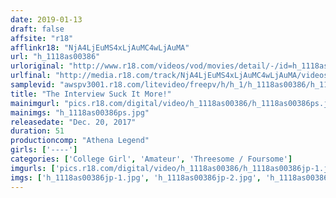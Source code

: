 ```yaml
---
date: 2019-01-13
draft: false
affsite: "r18"
afflinkr18: "NjA4LjEuMS4xLjAuMC4wLjAuMA"
url: "h_1118as00386"
urloriginal: "http://www.r18.com/videos/vod/movies/detail/-/id=h_1118as00386"
urlfinal: "http://media.r18.com/track/NjA4LjEuMS4xLjAuMC4wLjAuMA/videos/vod/movies/detail/-/id=h_1118as00386"
samplevid: "awspv3001.r18.com/litevideo/freepv/h/h_1/h_1118as00386/h_1118as00386_dmb_s.mp4"
title: "The Interview Suck It More!"
mainimgurl: "pics.r18.com/digital/video/h_1118as00386/h_1118as00386ps.jpg"
mainimgs: "h_1118as00386ps.jpg"
releasedate: "Dec. 20, 2017"
duration: 51
productioncomp: "Athena Legend"
girls: ['----']
categories: ['College Girl', 'Amateur', 'Threesome / Foursome']
imgurls: ['pics.r18.com/digital/video/h_1118as00386/h_1118as00386jp-1.jpg', 'pics.r18.com/digital/video/h_1118as00386/h_1118as00386jp-2.jpg', 'pics.r18.com/digital/video/h_1118as00386/h_1118as00386jp-3.jpg', 'pics.r18.com/digital/video/h_1118as00386/h_1118as00386jp-4.jpg', 'pics.r18.com/digital/video/h_1118as00386/h_1118as00386jp-5.jpg', 'pics.r18.com/digital/video/h_1118as00386/h_1118as00386jp-6.jpg', 'pics.r18.com/digital/video/h_1118as00386/h_1118as00386jp-7.jpg', 'pics.r18.com/digital/video/h_1118as00386/h_1118as00386jp-8.jpg', 'pics.r18.com/digital/video/h_1118as00386/h_1118as00386jp-9.jpg', 'pics.r18.com/digital/video/h_1118as00386/h_1118as00386jp-10.jpg', 'pics.r18.com/digital/video/h_1118as00386/h_1118as00386jp-11.jpg', 'pics.r18.com/digital/video/h_1118as00386/h_1118as00386jp-12.jpg', 'pics.r18.com/digital/video/h_1118as00386/h_1118as00386jp-13.jpg', 'pics.r18.com/digital/video/h_1118as00386/h_1118as00386jp-14.jpg', 'pics.r18.com/digital/video/h_1118as00386/h_1118as00386jp-15.jpg', 'pics.r18.com/digital/video/h_1118as00386/h_1118as00386jp-16.jpg', 'pics.r18.com/digital/video/h_1118as00386/h_1118as00386jp-17.jpg', 'pics.r18.com/digital/video/h_1118as00386/h_1118as00386jp-18.jpg', 'pics.r18.com/digital/video/h_1118as00386/h_1118as00386jp-19.jpg', 'pics.r18.com/digital/video/h_1118as00386/h_1118as00386jp-20.jpg']
imgs: ['h_1118as00386jp-1.jpg', 'h_1118as00386jp-2.jpg', 'h_1118as00386jp-3.jpg', 'h_1118as00386jp-4.jpg', 'h_1118as00386jp-5.jpg', 'h_1118as00386jp-6.jpg', 'h_1118as00386jp-7.jpg', 'h_1118as00386jp-8.jpg', 'h_1118as00386jp-9.jpg', 'h_1118as00386jp-10.jpg', 'h_1118as00386jp-11.jpg', 'h_1118as00386jp-12.jpg', 'h_1118as00386jp-13.jpg', 'h_1118as00386jp-14.jpg', 'h_1118as00386jp-15.jpg', 'h_1118as00386jp-16.jpg', 'h_1118as00386jp-17.jpg', 'h_1118as00386jp-18.jpg', 'h_1118as00386jp-19.jpg', 'h_1118as00386jp-20.jpg']
---
```

